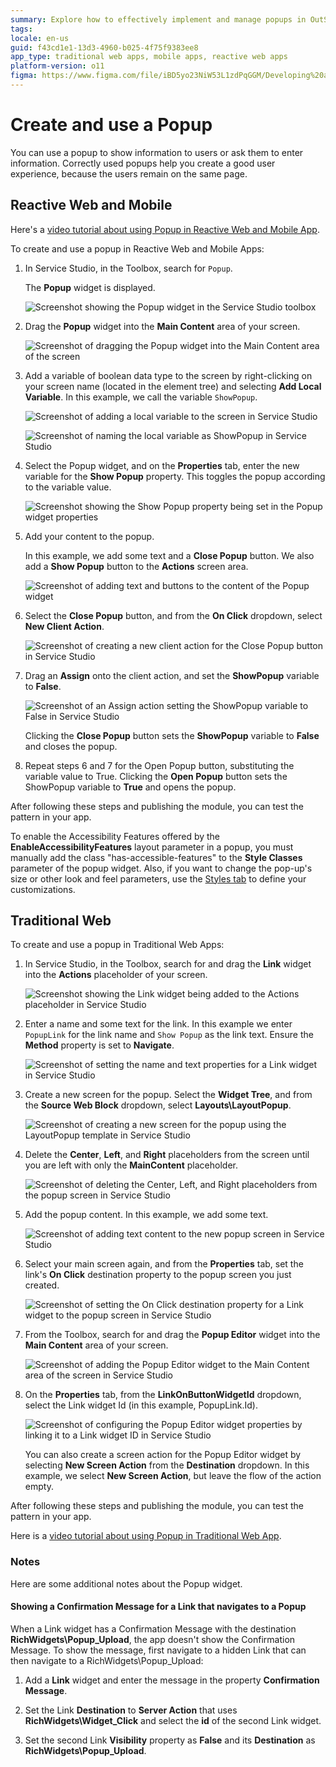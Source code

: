 ```yaml
---
summary: Explore how to effectively implement and manage popups in OutSystems 11 (O11) for both Reactive Web and Mobile as well as Traditional Web applications.
tags:
locale: en-us
guid: f43cd1e1-13d3-4960-b025-4f75f9383ee8
app_type: traditional web apps, mobile apps, reactive web apps
platform-version: o11
figma: https://www.figma.com/file/iBD5yo23NiW53L1zdPqGGM/Developing%20an%20Application?node-id=199:49
---
```


# Create and use a Popup


You can use a popup to show information to users or ask them to enter information. Correctly used popups help you create a good user experience, because the users remain on the same page.

## Reactive Web and Mobile

Here's a [video tutorial about using Popup in Reactive Web and Mobile App](https://www.youtube.com/watch?v=RrMARHvJBXU).

To create and use a popup in Reactive Web and Mobile Apps:

1. In Service Studio, in the Toolbox, search for `Popup`.

    The **Popup** widget is displayed.

    ![Screenshot showing the Popup widget in the Service Studio toolbox](images/popup-1-ss.png "Popup Widget in Service Studio Toolbox")

1. Drag the **Popup** widget into the **Main Content** area of your screen. 

    ![Screenshot of dragging the Popup widget into the Main Content area of the screen](images/popup-2-ss.png "Dragging Popup Widget into Main Content")

1. Add a variable of boolean data type to the screen by right-clicking on your screen name (located in the element tree) and selecting **Add Local Variable**. In this example, we call the variable `ShowPopup`.

    ![Screenshot of adding a local variable to the screen in Service Studio](images/popup-3-ss.png "Adding Local Variable to Screen")

    ![Screenshot of naming the local variable as ShowPopup in Service Studio](images/popup-4-ss.png "Naming Local Variable ShowPopup")

1. Select the Popup widget, and on the **Properties** tab, enter the new variable for the **Show Popup** property. This toggles the popup according to the variable value.

    ![Screenshot showing the Show Popup property being set in the Popup widget properties](images/popup-5-ss.png "Setting Show Popup Property")

1. Add your content to the popup.

    In this example, we add some text and a **Close Popup** button. We also add a **Show Popup** button to the **Actions** screen area.

    ![Screenshot of adding text and buttons to the content of the Popup widget](images/popup-6-ss.png "Adding Content to Popup")

1. Select the **Close Popup** button, and from the **On Click** dropdown, select **New Client Action**.

    ![Screenshot of creating a new client action for the Close Popup button in Service Studio](images/popup-8-ss.png "Creating New Client Action for Close Popup Button")

1. Drag an **Assign** onto the client action, and set the **ShowPopup** variable to **False**.

    ![Screenshot of an Assign action setting the ShowPopup variable to False in Service Studio](images/popup-7-ss.png "Assigning ShowPopup Variable to False")

    Clicking the **Close Popup** button sets the **ShowPopup** variable to **False** and closes the popup.

1. Repeat steps 6 and 7 for the Open Popup button, substituting the variable value to True. Clicking the **Open Popup** button sets the ShowPopup variable to **True** and opens the popup.

After following these steps and publishing the module, you can test the pattern in your app. 


<div class="info" markdown="1">

To enable the Accessibility Features offered by the **EnableAccessibilityFeatures** layout parameter in a popup, you must manually add the class "has-accessible-features" to the **Style Classes** parameter of the popup widget. Also, if you want to change the pop-up's size or other look and feel parameters, use the [Styles tab](../look-feel/styles-editor.md) to define your customizations.


</div>

## Traditional Web

To create and use a popup in Traditional Web Apps:

1. In Service Studio, in the Toolbox, search for and drag the **Link** widget into the **Actions** placeholder of your screen.

    ![Screenshot showing the Link widget being added to the Actions placeholder in Service Studio](images/popupweb-1-ss.png "Link Widget in Actions Placeholder")

1. Enter a name and some text for the link. In this example we enter `PopupLink` for the link name and ``Show Popup`` as the link text. Ensure the **Method** property is set to **Navigate**.

    ![Screenshot of setting the name and text properties for a Link widget in Service Studio](images/popupweb-2-ss.png "Setting Link Properties for Popup")

1. Create a new screen for the popup. Select the **Widget Tree**, and from the **Source Web Block** dropdown, select **Layouts\LayoutPopup**.

    ![Screenshot of creating a new screen for the popup using the LayoutPopup template in Service Studio](images/popupweb-3-ss.png "Creating New Screen for Popup")

1. Delete the **Center**, **Left**, and **Right** placeholders from the screen until you are left with only the **MainContent** placeholder.

    ![Screenshot of deleting the Center, Left, and Right placeholders from the popup screen in Service Studio](images/popupweb-4-ss.png "Deleting Placeholders from Popup Screen")

1. Add the popup content. In this example, we add some text.

    ![Screenshot of adding text content to the new popup screen in Service Studio](images/popupweb-5-ss.png "Adding Popup Content to New Screen")

1. Select your main screen again, and from the **Properties** tab, set the link's **On Click** destination property to the popup screen you just created.

    ![Screenshot of setting the On Click destination property for a Link widget to the popup screen in Service Studio](images/popupweb-6-ss.png "Setting On Click Destination Property")

1. From the Toolbox, search for and drag the **Popup Editor** widget into the **Main Content** area of your screen.

    ![Screenshot of adding the Popup Editor widget to the Main Content area of the screen in Service Studio](images/popupweb-7-ss.png "Adding Popup Editor Widget to Main Content")

1. On the **Properties** tab, from the  **LinkOnButtonWidgetId** dropdown, select the Link widget Id (in this example, PopupLink.Id).

    ![Screenshot of configuring the Popup Editor widget properties by linking it to a Link widget ID in Service Studio](images/popupweb-8-ss.png "Configuring Popup Editor Properties")

    You can also create a screen action for the Popup Editor widget by selecting **New Screen Action** from the **Destination** dropdown. In this example, we select **New Screen Action**, but leave the flow of the action empty.

After following these steps and publishing the module, you can test the pattern in your app.

<div class="info" markdown="1">

Here is a [video tutorial about using Popup in Traditional Web App](https://www.youtube.com/watch?v=ShOCxc3g91M).

</div>

### Notes

Here are some additional notes about the Popup widget.

#### Showing a Confirmation Message for a Link that navigates to a Popup

When a Link widget has a Confirmation Message with the destination **RichWidgets\Popup_Upload**, the app doesn't show the Confirmation Message. To show the message, first navigate to a hidden Link that can then navigate to a RichWidgets\Popup_Upload:

1. Add a **Link** widget and enter the message in the property **Confirmation Message**.

1. Set the Link **Destination** to **Server Action** that uses **RichWidgets\Widget_Click** and select the **id** of the second Link widget.

1. Set the second Link **Visibility** property as **False** and its **Destination** as **RichWidgets\Popup_Upload**.
